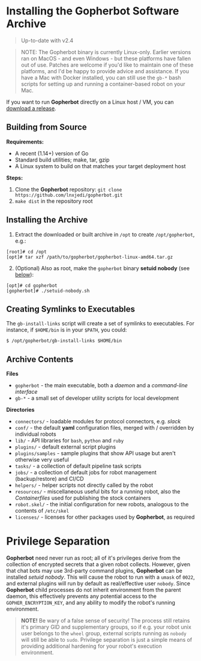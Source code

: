# Installing the **Gopherbot** Software Archive

> Up-to-date with v2.4

> NOTE: The Gopherbot binary is currently Linux-only. Earlier versions ran on MacOS - and even Windows - but these platforms have fallen out of use. Patches are welcome if you'd like to maintain one of these platforms, and I'd be happy to provide advice and assistance. If you have a Mac with Docker installed, you can still use the `gb-*` bash scripts for setting up and running a container-based robot on your Mac.

If you want to run **Gopherbot** directly on a Linux host / VM, you can [download a release](https://github.com/lnxjedi/gopherbot/releases).

## Building from Source
**Requirements:**
* A recent (1.14+) version of Go
* Standard build utilities; make, tar, gzip
* A Linux system to build on that matches your target deployment host

**Steps:**
1. Clone the **Gopherbot** repository: `git clone https://github.com/lnxjedi/gopherbot.git`
1. `make dist` in the repository root

## Installing the Archive
1. Extract the downloaded or built archive in `/opt` to create `/opt/gopherbot`, e.g.:
```shell
[root]# cd /opt
[opt]# tar xzf /path/to/gopherbot/gopherbot-linux-amd64.tar.gz
```
2. (Optional) Also as root, make the `gopherbot` binary **setuid nobody** (see [below](#privilege-separation)):
```shell
[opt]# cd gopherbot
[gopherbot]# ./setuid-nobody.sh
```

## Creating Symlinks to Executables

The `gb-install-links` script will create a set of symlinks to executables. For instance, if `$HOME/bin` is in your `$PATH`, you could:
```shell
$ /opt/gopherbot/gb-install-links $HOME/bin
```

## Archive Contents

**Files**
* `gopherbot` - the main executable, both a *daemon* and a *command-line interface*
* `gb-*` - a small set of developer utility scripts for local development

**Directories**
* `connectors/` - loadable modules for protocol connectors, e.g. *slack*
* `conf/` - the default **yaml** configuration files, merged with / overridden by individual robots
* `lib/` - API libraries for `bash`, `python` and `ruby`
* `plugins/` - default external script plugins
* `plugins/samples` - sample plugins that show API usage but aren't otherwise very useful
* `tasks/` - a collection of default pipeline task scripts
* `jobs/` - a collection of default jobs for robot management (backup/restore) and CI/CD
* `helpers/` - helper scripts not directly called by the robot
* `resources/` - miscellaneous useful bits for a running robot, also the *Containerfiles* used for publishing the stock containers
* `robot.skel/` - the initial configuration for new robots, analogous to the contents of `/etc/skel`
* `licenses/` - licenses for other packages used by **Gopherbot**, as required

# Privilege Separation

**Gopherbot** need never run as root; all of it's privileges derive from the collection of encrypted secrets that a given robot collects. However, given that chat bots may use 3rd-party command plugins, **Gopherbot** can be installed *setuid nobody*. This will cause the robot to run with a `umask` of `0022`, and external plugins will run by default as real/effective user `nobody`. Since **Gopherbot** child processes do not inherit environment from the parent daemon, this effectively prevents any potential access to the `GOPHER_ENCRYPTION_KEY`, and any ability to modify the robot's running environment.

> **NOTE!** Be wary of a false sense of security! The process still retains it's primary GID and supplementary groups, so if e.g. your robot unix user belongs to the `wheel` group, external scripts running as `nobody` will still be able to `sudo`. Privilege separation is just a simple means of providing additional hardening for your robot's execution environment.
